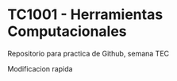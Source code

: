 # TC1001 - Herramientas Computacionales
Repositorio para practica de Github, semana TEC



Modificacion rapida

